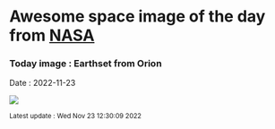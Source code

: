 
# Awesome space image of the day from [NASA](https://api.nasa.gov/)

### Today image : Earthset from Orion
Date : 2022-11-23

![](https://apod.nasa.gov/apod/image/2211/earthset-snap01.png)

<small>Latest update : Wed Nov 23 12:30:09 2022</small>
        
